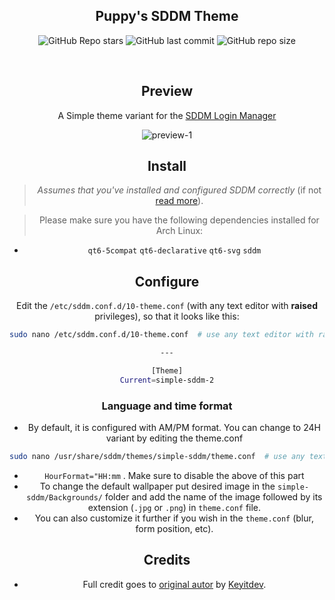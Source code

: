 <div align="center">

## Puppy's SDDM Theme

![GitHub Repo stars](https://img.shields.io/github/stars/PuppyAnimations/SDDM-Theme?style=for-the-badge&color=cba6f7) ![GitHub last commit](https://img.shields.io/github/last-commit/PuppyAnimations/SDDM-Theme?style=for-the-badge&color=b4befe) ![GitHub repo size](https://img.shields.io/github/repo-size/PuppyAnimations/SDDM-Theme?style=for-the-badge&color=cba6f7)

<br/>
</div>

<h2 align=center>Preview</h2>
<center>
   
<div align="center">

A Simple theme variant for the <a href="https://github.com/sddm/sddm">SDDM Login Manager</a>

<img src="./Previews/1.png" alt="preview-1">

</div>

## Install
> _Assumes that you've installed and configured SDDM correctly_ (if not [read more](https://wiki.archlinux.org/title/SDDM)).

>  Please make sure you have the following dependencies installed for Arch Linux:
- `qt6-5compat` `qt6-declarative` `qt6-svg` `sddm` 

## Configure

Edit the `/etc/sddm.conf.d/10-theme.conf` (with any text editor with **raised** privileges), so that it looks like this:

```bash
sudo nano /etc/sddm.conf.d/10-theme.conf  # use any text editor with raised privileges

---

[Theme]
Current=simple-sddm-2
```

### Language and time format
- By default, it is configured with AM/PM format. You can change to 24H variant by editing the theme.conf

```bash
sudo nano /usr/share/sddm/themes/simple-sddm/theme.conf  # use any text editor with raised privileges
```

- `HourFormat="HH:mm` . Make sure to disable the above of this part
- To change the default wallpaper put desired image in the `simple-sddm/Backgrounds/` folder and add the name of the image followed by its extension (`.jpg` or `.png`) in `theme.conf` file.
- You can also customize it further if you wish in the `theme.conf`
(blur, form position, etc).

## Credits
- Full credit goes to [original autor](https://github.com/Keyitdev/sddm-astronaut-theme) by [Keyitdev](https://github.com/Keyitdev).
